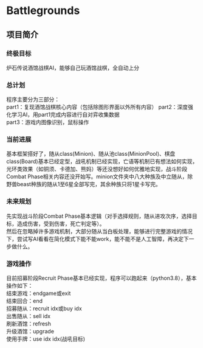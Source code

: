 # Battlegrounds
## 项目简介
### 终极目标
炉石传说酒馆战棋AI，能够自己玩酒馆战棋，全自动上分
### 总计划
程序主要分为三部分：  
part1：复现酒馆战棋核心内容（包括除图形界面以外所有内容）
part2：深度强化学习AI，用part1完成内容进行自对弈收集数据  
part3：游戏内图像识别，鼠标操作
### 当前进展
基本框架搭好了，随从class(Minion)、随从池class(MinionPool)、棋盘class(Board)基本已经定型，战吼机制已经实现，亡语等机制已有想法如何实现，光环类效果（如铜须、卡德加、熊妈）等还没想好如何优雅地实现，战斗阶段Combat Phase相关内容还没开始写。minion文件夹中八大种族及中立随从，除野兽beast种族的随从1至6星全部写完，其余种族只将1星卡写完。
### 未来规划
先实现战斗阶段Combat Phase基本逻辑（对手选择规则，随从进攻次序，选择目标，造成伤害，受到伤害，死亡判定等）。  
然后在忽略掉许多游戏机制，大部分随从当白板处理，能够进行完整游戏的情况下，尝试写AI看看在简化模式下能不能work，能不能不是人工智障，再决定下一步做什么。
### 游戏操作
目前招募阶段Recruit Phase基本已经实现，程序可以跑起来（python3.8），基本操作如下：  
结束游戏：endgame或exit  
结束回合：end  
招募随从：recruit idx或buy idx  
出售随从：sell idx  
刷新酒馆：refresh  
升级酒馆：upgrade  
使用手牌：use idx idx(战吼目标)
